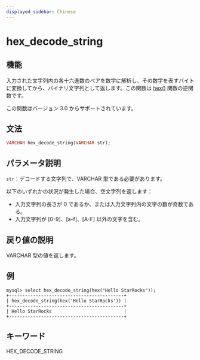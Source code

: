 ```yaml
---
displayed_sidebar: Chinese
---
```


# hex_decode_string

## 機能

入力された文字列内の各十六進数のペアを数字に解析し、その数字を表すバイトに変換してから、バイナリ文字列として返します。この関数は [hex()](../../../sql-reference/sql-functions/string-functions/hex.md) 関数の逆関数です。

この関数はバージョン 3.0 からサポートされています。

## 文法

```Haskell
VARCHAR hex_decode_string(VARCHAR str);
```

## パラメータ説明

`str`：デコードする文字列で、VARCHAR 型である必要があります。

以下のいずれかの状況が発生した場合、空文字列を返します：

- 入力文字列の長さが 0 であるか、または入力文字列内の文字の数が奇数である。
- 入力文字列が [0-9]、[a-f]、[A-F] 以外の文字を含む。

## 戻り値の説明

VARCHAR 型の値を返します。

## 例

```Plain
mysql> select hex_decode_string(hex("Hello StarRocks"));
+-------------------------------------------+
| hex_decode_string(hex('Hello StarRocks')) |
+-------------------------------------------+
| Hello StarRocks                           |
+-------------------------------------------+
```

## キーワード

HEX_DECODE_STRING
